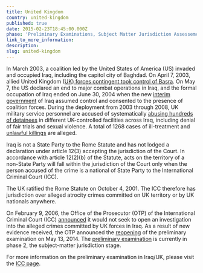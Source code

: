 ```yaml
---
title: United Kingdom
country: united-kingdom
published: true
date: 2015-02-23T18:45:00.000Z
phase: 'Preliminary Examinations, Subject Matter Jurisdiction Assessement'
link_to_more_information:
description:
slug: united-kingdom
---
```



In March 2003, a coalition led by the United States of America (US) invaded and occupied Iraq, including the capitol city of Baghdad. On April 7, 2003, allied United Kingdom ([UK) forces contingent took control of Basra](http://news.bbc.co.uk/2/hi/uk_news/6977914.stm). On May 7, the US declared an end to major combat operations in Iraq, and the formal occupation of Iraq ended on June 30, 2004 when the new [interim government](http://www.theguardian.com/world/2004/jun/28/iraq.iraq1) of Iraq assumed control and consented to the presence of coalition forces. During the deployment from 2003 through 2008, UK military service personnel are accused of systematically [abusing hundreds of detainees](https://www.hrw.org/news/2014/12/17/dispatches-uk-still-needs-account-abuses-iraq) in different UK-controlled facilities across Iraq, including denial of fair trials and sexual violence. A total of 1268 cases of ill-treatment and [unlawful killings](http://www.bbc.com/news/uk-27397695) are alleged.&nbsp;

Iraq is not a State Party to the Rome Statute and has not lodged a declaration under article 12(3) accepting the jurisdiction of the Court. In accordance with article 12(2)(b) of the Statute, acts on the territory of a non-State Party will fall within the jurisdiction of the Court only when the person accused of the crime is a national of State Party to the International Criminal Court (ICC).

The UK ratified the Rome Statute on October 4, 2001. The ICC therefore has jurisdiction over alleged atrocity crimes committed on UK territory or by UK nationals anywhere.

On February 9, 2006, the Office of the Prosecutor (OTP) of the International Criminal Court (ICC) [announced](https://www.legal-tools.org/uploads/tx_ltpdb/OTP_letter_to_senders_re_Iraq_9_February_2006_07.pdf) it would not seek to open an investigation into the alleged crimes committed by UK forces in Iraq. As a result of new evidence received, the OTP announced the [reopening](https://www.legal-tools.org/uploads/tx_ltpdb/OTP20140513_01.pdf) of the preliminary examination on May 13, 2014. The [preliminary examination](https://www.icc-cpi.int/iccdocs/otp/OTP-PE-rep-2015-Eng.pdf) is currently in phase 2, the subject-matter jurisdiction stage.

For more information on the preliminary examination in Iraq/UK, please visit the [ICC page](https://www.icc-cpi.int/EN_Menus/icc/structure%20of%20the%20court/office%20of%20the%20prosecutor/comm%20and%20ref/pe-ongoing/iraq/pages/iraq.aspx).